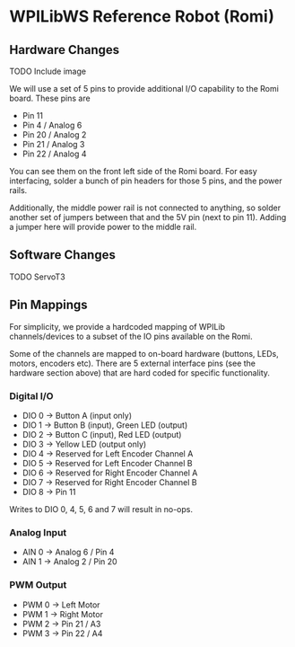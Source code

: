 # WPILibWS Reference Robot (Romi)

## Hardware Changes
TODO Include image

We will use a set of 5 pins to provide additional I/O capability to the Romi board. These pins are

- Pin 11
- Pin 4 / Analog 6
- Pin 20 / Analog 2
- Pin 21 / Analog 3
- Pin 22 / Analog 4

You can see them on the front left side of the Romi board. For easy interfacing, solder a bunch of pin headers for those 5 pins, and the power rails.

Additionally, the middle power rail is not connected to anything, so solder another set of jumpers between that and the 5V pin (next to pin 11). Adding a jumper here will provide power to the middle rail.

## Software Changes
TODO ServoT3

## Pin Mappings
For simplicity, we provide a hardcoded mapping of WPILib channels/devices to a subset of the IO pins available on the Romi.

Some of the channels are mapped to on-board hardware (buttons, LEDs, motors, encoders etc). There are 5 external interface pins (see the hardware section above) that are hard coded for specific functionality.

### Digital I/O
- DIO 0 -> Button A (input only)
- DIO 1 -> Button B (input), Green LED (output)
- DIO 2 -> Button C (input), Red LED (output)
- DIO 3 -> Yellow LED (output only)
- DIO 4 -> Reserved for Left Encoder Channel A
- DIO 5 -> Reserved for Left Encoder Channel B
- DIO 6 -> Reserved for Right Encoder Channel A
- DIO 7 -> Reserved for Right Encoder Channel B
- DIO 8 -> Pin 11

Writes to DIO 0, 4, 5, 6 and 7 will result in no-ops.

### Analog Input
- AIN 0 -> Analog 6 / Pin 4
- AIN 1 -> Analog 2 / Pin 20

### PWM Output
- PWM 0 -> Left Motor
- PWM 1 -> Right Motor
- PWM 2 -> Pin 21 / A3
- PWM 3 -> Pin 22 / A4
